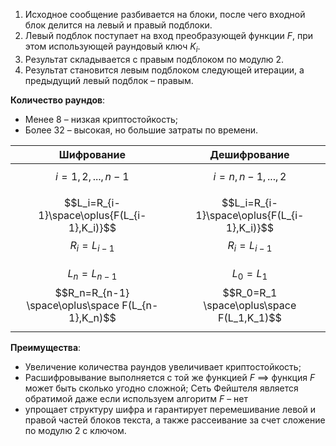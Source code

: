 1. Исходное сообщение разбивается на блоки, после чего входной блок делится на левый и правый подблоки. 
2. Левый подблок поступает на вход преобразующей функции $F$, при этом использующей раундовый ключ $K_i$.
3. Результат складывается с правым подблоком по модулю $2$.
4. Результат становится левым подблоком следующей итерации, а предыдущий левый подблок – правым.

**Количество раундов**:
- Менее 8 – низкая криптостойкость;
- Более 32 – высокая, но большие затраты по времени.

| Шифрование | Дешифрование |
| - | - |
| $$i=1,2,...,n-1$$| $$i=n,n-1,...,2$$ |
| $$L_i=R_{i-1}\space\oplus{F(L_{i-1},K_i)}$$$$R_i=L_{i-1}$$ | $$L_i=R_{i-1}\space\oplus{F(L_{i-1},K_i)}$$$$R_i=L_{i-1}$$ |
| $$L_n=L_{n-1}$$$$R_n=R_{n-1} \space\oplus\space F(L_{n-1},K_n)$$| $$L_0=L_1$$$$R_0=R_1 \space\oplus\space F(L_1,K_1)$$|

**Преимущества**:
- Увеличение количества раундов увеличивает криптостойкость;
- Расшифровывание выполняется с той же функцией $F$ $\implies$ функция $F$ может быть сколько угодно сложной;
	Сеть Фейштеля является обратимой даже если используем алгоритм $F$ – нет
- упрощает структуру шифра и гарантирует перемешивание левой и правой частей блоков текста, а также рассеивание за счет сложение по модулю $2$ с ключом.
